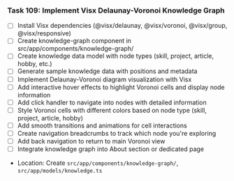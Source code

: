 ### Task 109: Implement Visx Delaunay-Voronoi Knowledge Graph
- [ ] Install Visx dependencies (@visx/delaunay, @visx/voronoi, @visx/group, @visx/responsive)
- [ ] Create knowledge-graph component in src/app/components/knowledge-graph/
- [ ] Create knowledge data model with node types (skill, project, article, hobby, etc.)
- [ ] Generate sample knowledge data with positions and metadata
- [ ] Implement Delaunay-Voronoi diagram visualization with Visx
- [ ] Add interactive hover effects to highlight Voronoi cells and display node information
- [ ] Add click handler to navigate into nodes with detailed information
- [ ] Style Voronoi cells with different colors based on node type (skill, project, article, hobby)
- [ ] Add smooth transitions and animations for cell interactions
- [ ] Create navigation breadcrumbs to track which node you're exploring
- [ ] Add back navigation to return to main Voronoi view
- [ ] Integrate knowledge graph into About section or dedicated page
- Location: Create `src/app/components/knowledge-graph/`, `src/app/models/knowledge.ts`
